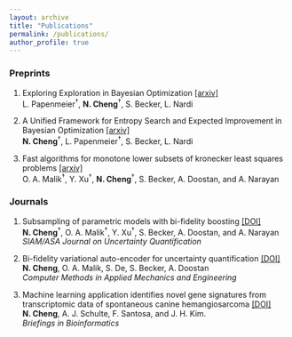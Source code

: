 ```yaml
---
layout: archive
title: "Publications"
permalink: /publications/
author_profile: true
---
```

### Preprints
1. Exploring Exploration in Bayesian Optimization [\[arxiv\]](https://arxiv.org/abs/2502.08208)<br>
L. Papenmeier<sup>†</sup>, **N. Cheng**<sup>†</sup>, S. Becker, L. Nardi<br>

2. A Unified Framework for Entropy Search and Expected Improvement in Bayesian Optimization [\[arxiv\]](https://arxiv.org/abs/2501.18756)<br>
**N. Cheng**<sup>†</sup>, L. Papenmeier<sup>†</sup>, S. Becker, L. Nardi<br>

3. Fast algorithms for monotone lower subsets of kronecker least squares problems [\[arxiv\]](https://arxiv.org/abs/2209.05662)<br>
O. A. Malik<sup>†</sup>, Y. Xu<sup>†</sup>, **N. Cheng**<sup>†</sup>, S. Becker, A. Doostan, and A. Narayan<br>

### Journals
1. Subsampling of parametric models with bi-fidelity boosting [\[DOI\]](https://doi.org/10.1137/22M1524989)<br>
**N. Cheng**<sup>†</sup>, O. A. Malik<sup>†</sup>, Y. Xu<sup>†</sup>, S. Becker, A. Doostan, and A. Narayan<br>
*SIAM/ASA Journal on Uncertainty Quantification*<br>

2. Bi-fidelity variational auto-encoder for uncertainty quantification [\[DOI\]](https://doi.org/10.1016/j.cma.2024.116793)<br>
**N. Cheng**, O. A. Malik, S. De, S. Becker, A. Doostan<br>
*Computer Methods in Applied Mechanics and Engineering*

3. Machine learning application identifies novel gene signatures from transcriptomic data of spontaneous canine hemangiosarcoma [\[DOI\]](https://doi.org/10.1093/bib/bbaa252)<br>
**N. Cheng**, A. J. Schulte, F. Santosa, and J. H. Kim.<br>
*Briefings in Bioinformatics*
